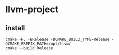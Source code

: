# llvm-project

## install
```shell
cmake -H. -BRelease -DCMAKE_BUILD_TYPE=Release -DCMAKE_PREFIX_PATH=/opt/llvm/
cmake --build Release
```

